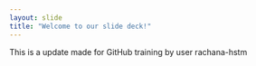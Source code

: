 ```yaml
---
layout: slide
title: "Welcome to our slide deck!"
---
```


This is a update made for GitHub training by user rachana-hstm
